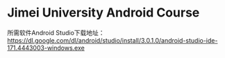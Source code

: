 # Jimei University Android Course
所需软件Android Studio下载地址：https://dl.google.com/dl/android/studio/install/3.0.1.0/android-studio-ide-171.4443003-windows.exe
